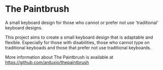 # The Paintbrush

A small keyboard design for those who cannot or prefer not use 'traditional' keyboard designs.

This project aims to create a small keyboard design that is adaptable and flexible. Especially for those with disabilities, those who cannot type on traditional keyboads and those that prefer not use traditional keyboards.

More information about The Paintbrush is available at https://github.com/arduxio/thepaintbrush
